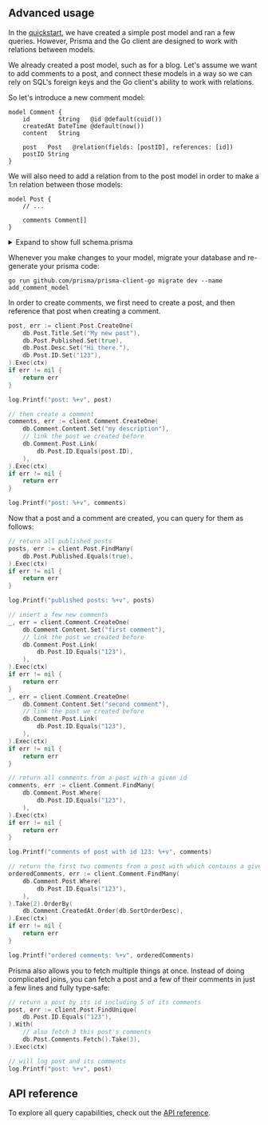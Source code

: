## Advanced usage

In the [quickstart](quickstart.md), we have created a simple post model and ran a few queries. However, Prisma and the
Go client are designed to work with relations between models.

We already created a post model, such as for a blog. Let's assume we want to add comments to a post, and connect these
models in a way so we can rely on SQL's foreign keys and the Go client's ability to work with relations.

So let's introduce a new comment model:

```prisma
model Comment {
    id        String   @id @default(cuid())
    createdAt DateTime @default(now())
    content   String

    post   Post   @relation(fields: [postID], references: [id])
    postID String
}
```

We will also need to add a relation from to the post model in order to make a 1:n relation between those models:

```prisma
model Post {
    // ...

    comments Comment[]
}
```

<details>
    <summary>Expand to show full schema.prisma</summary>

    ```prisma
    datasource db {
        // could be postgresql or mysql
        provider = "sqlite"
        url      = "file:dev.db"
    }

    generator db {
        provider = "go run github.com/prisma/prisma-client-go"
    }

    model Post {
        id        String    @id @default(cuid())
        createdAt DateTime  @default(now())
        updatedAt DateTime  @updatedAt
        title     String
        published Boolean
        desc      String?

        comments Comment[]
    }

    model Comment {
        id        String   @id @default(cuid())
        createdAt DateTime @default(now())
        content   String

        post   Post   @relation(fields: [postID], references: [id])
        postID String
    }
    ```

</details>

Whenever you make changes to your model, migrate your database and re-generate your prisma code:

```shell script
go run github.com/prisma/prisma-client-go migrate dev --name add_comment_model
```

In order to create comments, we first need to create a post, and then reference that post when creating a comment.

```go
post, err := client.Post.CreateOne(
    db.Post.Title.Set("My new post"),
    db.Post.Published.Set(true),
    db.Post.Desc.Set("Hi there."),
    db.Post.ID.Set("123"),
).Exec(ctx)
if err != nil {
    return err
}

log.Printf("post: %+v", post)

// then create a comment
comments, err := client.Comment.CreateOne(
    db.Comment.Content.Set("my description"),
    // link the post we created before
    db.Comment.Post.Link(
        db.Post.ID.Equals(post.ID),
    ),
).Exec(ctx)
if err != nil {
    return err
}

log.Printf("post: %+v", comments)
```

Now that a post and a comment are created, you can query for them as follows:

```go
// return all published posts
posts, err := client.Post.FindMany(
    db.Post.Published.Equals(true),
).Exec(ctx)
if err != nil {
    return err
}

log.Printf("published posts: %+v", posts)

// insert a few new comments
_, err = client.Comment.CreateOne(
    db.Comment.Content.Set("first comment"),
    // link the post we created before
    db.Comment.Post.Link(
        db.Post.ID.Equals("123"),
    ),
).Exec(ctx)
if err != nil {
    return err
}
_, err = client.Comment.CreateOne(
    db.Comment.Content.Set("second comment"),
    // link the post we created before
    db.Comment.Post.Link(
        db.Post.ID.Equals("123"),
    ),
).Exec(ctx)
if err != nil {
    return err
}

// return all comments from a post with a given id
comments, err := client.Comment.FindMany(
    db.Comment.Post.Where(
        db.Post.ID.Equals("123"),
    ),
).Exec(ctx)
if err != nil {
    return err
}

log.Printf("comments of post with id 123: %+v", comments)

// return the first two comments from a post with which contains a given title, and sort by descending date
orderedComments, err := client.Comment.FindMany(
    db.Comment.Post.Where(
        db.Post.ID.Equals("123"),
    ),
).Take(2).OrderBy(
    db.Comment.CreatedAt.Order(db.SortOrderDesc),
).Exec(ctx)
if err != nil {
    return err
}

log.Printf("ordered comments: %+v", orderedComments)
```

Prisma also allows you to fetch multiple things at once. Instead of doing complicated joins, you can fetch a post and a
few of their comments in just a few lines and fully type-safe:

```go
// return a post by its id including 5 of its comments
post, err := client.Post.FindUnique(
    db.Post.ID.Equals("123"),
).With(
    // also fetch 3 this post's comments
    db.Post.Comments.Fetch().Take(3),
).Exec(ctx)

// will log post and its comments
log.Printf("post: %+v", post)
```

## API reference

To explore all query capabilities, check out the [API reference](reference).

